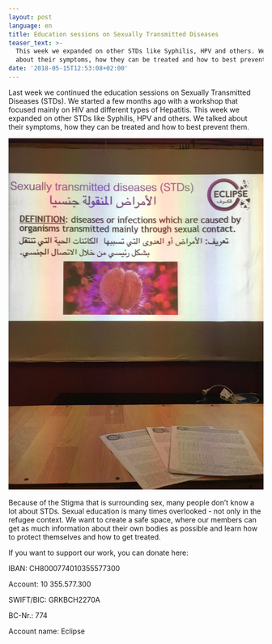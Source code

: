```yaml
---
layout: post
language: en
title: Education sessions on Sexually Transmitted Diseases
teaser_text: >-
  This week we expanded on other STDs like Syphilis, HPV and others. We talked
  about their symptoms, how they can be treated and how to best prevent them.
date: '2018-05-15T12:53:08+02:00'
---
```

Last week we continued the education sessions on Sexually Transmitted Diseases (STDs). We started a few months ago with a workshop that focused mainly on HIV and different types of Hepatitis. This week we expanded on other STDs like Syphilis, HPV and others. We talked about their symptoms, how they can be treated and how to best prevent them. 

![](/media/images/32294569_862163893967712_4269060968098562048_o.jpg)

Because of the Stigma that is surrounding sex, many people don’t know a lot about STDs. Sexual education is many times overlooked - not only in the refugee context. We want to create a safe space, where our members can get as much information about their own bodies as possible and learn how to protect themselves and how to get treated.

If you want to support our work, you can donate here:

IBAN: CH8000774010355577300

Account: 10 355.577.300

SWIFT/BIC: GRKBCH2270A

BC-Nr.: 774

Account name: Eclipse
